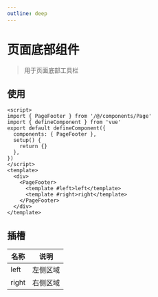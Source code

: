 ```yaml
---
outline: deep
---
```


# 页面底部组件

> 用于页面底部工具栏

## 使用

```vue
<script>
import { PageFooter } from '/@/components/Page'
import { defineComponent } from 'vue'
export default defineComponent({
  components: { PageFooter },
  setup() {
    return {}
  },
})
</script>
<template>
  <div>
    <PageFooter>
      <template #left>left</template>
      <template #right>right</template>
    </PageFooter>
  </div>
</template>
```

## 插槽

| 名称    | 说明   |
|-------|------|
| left  | 左侧区域 |
| right | 右侧区域 |
